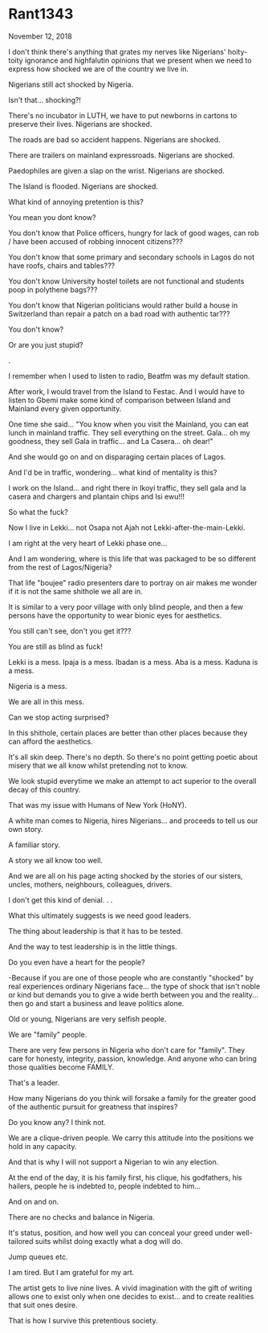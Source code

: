 # Rant1343


November 12, 2018

I don't think there's anything that grates my nerves like Nigerians' hoity-toity ignorance and highfalutin opinions that we present when we need to express how shocked we are of the country we live in.

Nigerians still act shocked by Nigeria.

Isn't that... shocking?!

There's no incubator in LUTH, we have to put newborns in cartons to preserve their lives. Nigerians are shocked.

The roads are bad so accident happens. Nigerians are shocked.

There are trailers on mainland expressroads. Nigerians are shocked.

Paedophiles are given a slap on the wrist. Nigerians are shocked.

The Island is flooded. Nigerians are shocked.

What kind of annoying pretention is this?

You mean you dont know? 

You don't know that Police officers, hungry for lack of good wages, can rob / have been accused of robbing innocent citizens???

You don't know that some primary and secondary schools in Lagos do not have roofs, chairs and tables???

You don't know University hostel toilets are not functional and students poop in polythene bags???

You don't know that Nigerian politicians would rather build a house in Switzerland than repair a patch on a bad road with authentic tar???

You don't know?

Or are you just stupid?

.

I remember when I used to listen to radio, Beatfm was my default station.

After work, I would travel from the Island to Festac. And I would have to listen to Gbemi make some kind of comparison between Island and Mainland every given opportunity. 

One time she said... "You know when you visit the Mainland, you can eat lunch in mainland traffic. They sell everything on the street. Gala... oh my goodness, they sell Gala in traffic... and La Casera... oh dear!"

And she would go on and on disparaging certain places of Lagos.

And I'd be in traffic, wondering... what kind of mentality is this?

I work on the Island... and right there in Ikoyi traffic, they sell gala and la casera and chargers and plantain chips and Isi ewu!!!

So what the fuck?

Now I live in Lekki... not Osapa not Ajah not Lekki-after-the-main-Lekki.

I am right at the very heart of Lekki phase one...

And I am wondering, where is this life that was packaged to be so different from the rest of Lagos/Nigeria?

That life "boujee" radio presenters dare to portray on air makes me wonder if it is not the same shithole we all are in.

It is similar to a very poor village with only blind people, and then a few persons have the opportunity to wear bionic eyes for aesthetics.

You still can't see, don't you get it???

You are still as blind as fuck!

Lekki is a mess. Ipaja is a mess. Ibadan is a mess. Aba is a mess. Kaduna is a mess.

Nigeria is a mess.

We are all in this mess.

Can we stop acting surprised? 

In this shithole, certain places are better than other places because they can afford the aesthetics.

It's all skin deep. There's no depth. So there's no point getting poetic about misery that we all know whilst pretending not to know.

We look stupid everytime we make an attempt to act superior to the overall decay of this country.

That was my issue with Humans of New York (HoNY).

A white man comes to Nigeria, hires Nigerians... and proceeds to tell us our own story.

A familiar story.

A story we all know too well.

And we are all on his page acting shocked by the stories of our sisters, uncles, mothers, neighbours, colleagues, drivers.

I don't get this kind of denial.
.
.

What this ultimately suggests is we need good leaders.

The thing about leadership is that it has to be tested.

And the way to test leadership is in the little things.

Do you even have a heart for the people?

-Because if you are one of those people who are constantly "shocked" by real experiences ordinary Nigerians face... the type of shock that isn't noble or kind but demands you to give a wide berth between you and the reality... then go and start a business and leave politics alone.

Old or young, Nigerians are very selfish people.

We are "family" people.

There are very few persons in Nigeria who don't care for "family". They care for honesty, integrity, passion, knowledge. And anyone who can bring those qualities become FAMILY.

That's a leader.

How many Nigerians do you think will forsake a family for the greater good of the authentic pursuit for greatness that inspires?

Do you know any? I think not.

We are a clique-driven people. We carry this attitude into the positions we hold in any capacity.

And that is why I will not support a Nigerian to win any election.

At the end of the day, it is his family first, his clique, his godfathers, his hailers, people he is indebted to, people indebted to him...

And on and on.

There are no checks and balance in Nigeria. 

It's status, position, and how well you can conceal your greed under well-tailored suits whilst doing exactly what a dog will do.

Jump queues etc.

I am tired. But I am grateful for my art. 

The artist gets to live nine lives. A vivid imagination with the gift of writing allows one to exist only when one decides to exist... and to create realities that suit ones desire.

That is how I survive this pretentious society.